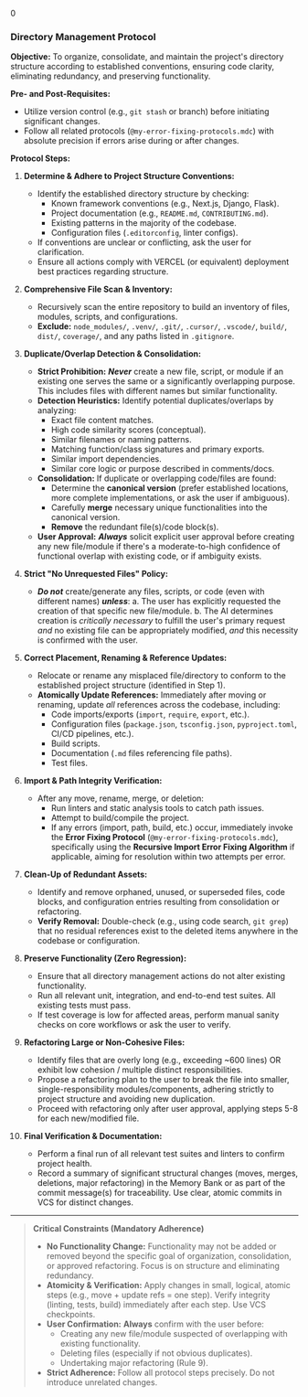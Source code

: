 0

### Directory Management Protocol

**Objective:** To organize, consolidate, and maintain the project's directory structure according to established conventions, ensuring code clarity, eliminating redundancy, and preserving functionality.

**Pre- and Post-Requisites:**
*   Utilize version control (e.g., `git stash` or branch) before initiating significant changes.
*   Follow all related protocols (`@my-error-fixing-protocols.mdc`) with absolute precision if errors arise during or after changes.

**Protocol Steps:**

1.  **Determine & Adhere to Project Structure Conventions:**
    *   Identify the established directory structure by checking:
        *   Known framework conventions (e.g., Next.js, Django, Flask).
        *   Project documentation (e.g., `README.md`, `CONTRIBUTING.md`).
        *   Existing patterns in the majority of the codebase.
        *   Configuration files (`.editorconfig`, linter configs).
    *   If conventions are unclear or conflicting, ask the user for clarification.
    *   Ensure all actions comply with VERCEL (or equivalent) deployment best practices regarding structure.

2.  **Comprehensive File Scan & Inventory:**
    *   Recursively scan the entire repository to build an inventory of files, modules, scripts, and configurations.
    *   **Exclude:** `node_modules/`, `.venv/`, `.git/`, `.cursor/`, `.vscode/`, `build/`, `dist/`, `coverage/`, and any paths listed in `.gitignore`.
3.  **Duplicate/Overlap Detection & Consolidation:**
    *   **Strict Prohibition:** ***Never*** create a new file, script, or module if an existing one serves the same or a significantly overlapping purpose. This includes files with different names but similar functionality.
    *   **Detection Heuristics:** Identify potential duplicates/overlaps by analyzing:
        *   Exact file content matches.
        *   High code similarity scores (conceptual).
        *   Similar filenames or naming patterns.
        *   Matching function/class signatures and primary exports.
        *   Similar import dependencies.
        *   Similar core logic or purpose described in comments/docs.
    *   **Consolidation:** If duplicate or overlapping code/files are found:
        *   Determine the **canonical version** (prefer established locations, more complete implementations, or ask the user if ambiguous).
        *   Carefully **merge** necessary unique functionalities into the canonical version.
        *   **Remove** the redundant file(s)/code block(s).
    *   **User Approval:** ***Always*** solicit explicit user approval before creating any new file/module if there's a moderate-to-high confidence of functional overlap with existing code, or if ambiguity exists.

4.  **Strict "No Unrequested Files" Policy:**
    *   ***Do not*** create/generate any files, scripts, or code (even with different names) ***unless***:
        a. The user has explicitly requested the creation of that specific new file/module.
        b. The AI determines creation is *critically necessary* to fulfill the user's primary request *and* no existing file can be appropriately modified, *and* this necessity is confirmed with the user.

5.  **Correct Placement, Renaming & Reference Updates:**
    *   Relocate or rename any misplaced file/directory to conform to the established project structure (identified in Step 1).
    *   **Atomically Update References:** Immediately after moving or renaming, update *all* references across the codebase, including:
        *   Code imports/exports (`import`, `require`, `export`, etc.).
        *   Configuration files (`package.json`, `tsconfig.json`, `pyproject.toml`, CI/CD pipelines, etc.).
        *   Build scripts.
        *   Documentation (`.md` files referencing file paths).
        *   Test files.

6.  **Import & Path Integrity Verification:**
    *   After any move, rename, merge, or deletion:
        *   Run linters and static analysis tools to catch path issues.
        *   Attempt to build/compile the project.
        *   If any errors (import, path, build, etc.) occur, immediately invoke the **Error Fixing Protocol** (`@my-error-fixing-protocols.mdc`), specifically using the **Recursive Import Error Fixing Algorithm** if applicable, aiming for resolution within two attempts per error.

7.  **Clean-Up of Redundant Assets:**
    *   Identify and remove orphaned, unused, or superseded files, code blocks, and configuration entries resulting from consolidation or refactoring.
    *   **Verify Removal:** Double-check (e.g., using code search, `git grep`) that no residual references exist to the deleted items anywhere in the codebase or configuration.

8.  **Preserve Functionality (Zero Regression):**
    *   Ensure that all directory management actions do not alter existing functionality.
    *   Run all relevant unit, integration, and end-to-end test suites. All existing tests must pass.
    *   If test coverage is low for affected areas, perform manual sanity checks on core workflows or ask the user to verify.

9.  **Refactoring Large or Non-Cohesive Files:**
    *   Identify files that are overly long (e.g., exceeding ~600 lines) OR exhibit low cohesion / multiple distinct responsibilities.
    *   Propose a refactoring plan to the user to break the file into smaller, single-responsibility modules/components, adhering strictly to project structure and avoiding new duplication.
    *   Proceed with refactoring only after user approval, applying steps 5-8 for each new/modified file.

10. **Final Verification & Documentation:**
    *   Perform a final run of all relevant test suites and linters to confirm project health.
    *   Record a summary of significant structural changes (moves, merges, deletions, major refactoring) in the Memory Bank or as part of the commit message(s) for traceability. Use clear, atomic commits in VCS for distinct changes.

---

> **Critical Constraints (Mandatory Adherence)**
>   - **No Functionality Change:** Functionality may not be added or removed beyond the specific goal of organization, consolidation, or approved refactoring. Focus is on structure and eliminating redundancy.
>   - **Atomicity & Verification:** Apply changes in small, logical, atomic steps (e.g., move + update refs = one step). Verify integrity (linting, tests, build) immediately after each step. Use VCS checkpoints.
>   - **User Confirmation:** **Always** confirm with the user before:
>       *   Creating any new file/module suspected of overlapping with existing functionality.
>       *   Deleting files (especially if not obvious duplicates).
>       *   Undertaking major refactoring (Rule 9).
>   - **Strict Adherence:** Follow all protocol steps precisely. Do not introduce unrelated changes.

